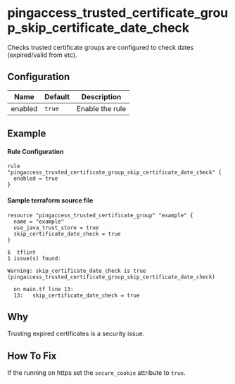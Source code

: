 # pingaccess_trusted_certificate_group_skip_certificate_date_check

Checks trusted certificate groups are configured to check dates (expired/valid from etc).

## Configuration

| Name | Default | Description |
|---|---|---|
| enabled | `true` | Enable the rule |

## Example

#### Rule Configuration

```hcl
rule "pingaccess_trusted_certificate_group_skip_certificate_date_check" {
  enabled = true
}
```

#### Sample terraform source file
```hcl
resource "pingaccess_trusted_certificate_group" "example" {
  name = "example"
  use_java_trust_store = true
  skip_certificate_date_check = true
}
```

```console
$  tflint       
1 issue(s) found:

Warning: skip_certificate_date_check is true (pingaccess_trusted_certificate_group_skip_certificate_date_check)
  
  on main.tf line 13:
  13:   skip_certificate_date_check = true
```

## Why

Trusting expired certificates is a security issue. 

## How To Fix

If the running on https set the `secure_cookie` attribute to `true`. 